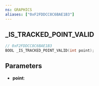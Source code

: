 ```yaml
---
ns: GRAPHICS
aliases: ["0xF2FDDCC8C6BAE1B3"]
---
```

## _IS_TRACKED_POINT_VALID

```c
// 0xF2FDDCC8C6BAE1B3
BOOL _IS_TRACKED_POINT_VALID(int point);
```

## Parameters
* **point**:
